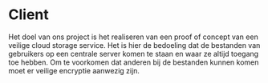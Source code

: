Client
======
Het doel van ons project is het realiseren van een proof of concept van een veilige cloud storage service. Het is hier de bedoeling dat de bestanden van gebruikers op een centrale server komen te staan en waar ze altijd toegang toe hebben. Om te voorkomen dat anderen bij de bestanden kunnen komen moet er veilige encryptie aanwezig zijn.
